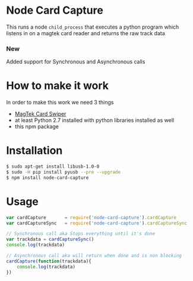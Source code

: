 # Node Card Capture

This runs a node `child_process` that executes a python program which
listens in on a magtek card reader and returns the raw track data

### New

Added support for Synchronous and Asynchronous calls

# How to make it work

In order to make this work we need 3 things

* [MagTek Card Swiper](https://www.amazon.com/Magnetic-Stripe-Swipe-Card-Reader/dp/B001876VG6)
* at least Python 2.7 installed with python libraries installed as well
* this npm package

# Installation
```bash
$ sudo apt-get install libusb-1.0-0   
$ sudo -H pip install pyusb --pre --upgrade   
$ npm install node-card-capture   
```

# Usage

```javascript
var cardCapture       = require('node-card-capture').cardCapture
var cardCaptureSync   = require('node-card-capture').cardCaptureSync

// Synchronous call aka Stops everything until it's done
var trackdata = cardCaptureSync()
console.log(trackdata)

// Asynchronous call aka will return when done and is non blocking
cardCapture(function(trackdata){
    console.log(trackdata)
})

```
